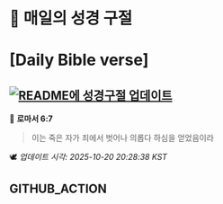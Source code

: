 # 🙏 매일의 성경 구절
# [Daily Bible verse]
## [![README에 성경구절 업데이트](https://github.com/DONGSUKA/first_test/actions/workflows/update-readme-bible.yml/badge.svg)](https://github.com/DONGSUKA/first_test/actions/workflows/update-readme-bible.yml)
<!-- START_BIBLE_VERSE -->
📖 **로마서 6:7**
> 이는 죽은 자가 죄에서 벗어나 의롭다 하심을 얻었음이라

🕊️ _업데이트 시각: 2025-10-20 20:28:38 KST_
  <!-- END_BIBLE_VERSE -->
## GITHUB_ACTION
